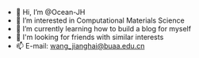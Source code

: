 - 👋 Hi, I’m @Ocean-JH
- 👀 I’m interested in Computational Materials Science
- 🌱 I’m currently learning how to build a blog for myself
- 💞️ I'm looking for friends with similar interests
- 📫 E-mail: wang_jianghai@buaa.edu.cn

<!---
Ocean-JH/Ocean-JH is a ✨ special ✨ repository because its `README.md` (this file) appears on your GitHub profile.
You can click the Preview link to take a look at your changes.
--->
